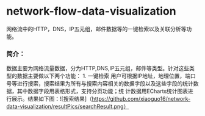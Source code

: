 network-flow-data-visualization
=====
网络流中的HTTP，DNS，IP五元组，邮件数据等的一键检索以及关联分析等功能。
### 简介：
数据主要为网络流量数据，分为HTTP,DNS,IP五元组，邮件等类型。针对这些类型的数据主要做以下两个功能：
    1. 一键检索
    用户可根据IP地址，地理位置，端口号等进行搜索，搜索结果为所有与搜索内容相关的数据字段以及这些字段的统计数据，其中数据字段用表格形式，支持分页功能；统     计数据用ECharts统计图表进行展示。结果如下图：![搜索结果]（https://github.com/xiaoguo16/network-data-visualization/resultPics/searchResult.png）

